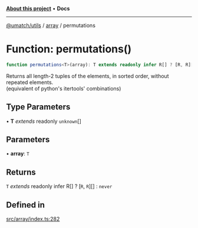 [**About this project**](../../README.md) • **Docs**

***

[@umatch/utils](../../api.md) / [array](../README.md) / permutations

# Function: permutations()

```ts
function permutations<T>(array): T extends readonly infer R[] ? [R, R][] : never
```

Returns all length-2 tuples of the elements, in sorted order,
without repeated elements.<br>
(equivalent of python's itertools' combinations)

## Type Parameters

• **T** *extends* readonly `unknown`[]

## Parameters

• **array**: `T`

## Returns

`T` *extends* readonly infer R[] ? [`R`, `R`][] : `never`

## Defined in

[src/array/index.ts:282](https://github.com/umatch-oficial/utils/blob/main/src/array/index.ts#L282)
